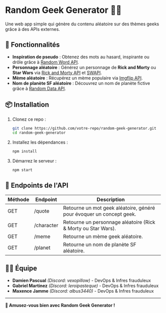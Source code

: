 # Random Geek Generator 🎲💡

Une web app simple qui génère du contenu aléatoire sur des thèmes geeks grâce à des APIs externes.

## 🚀 Fonctionnalités
- **Inspiration de pseudo** : Obtenez des mots au hasard, inspirante ou drôle grâce à [Random Word API](https://random-word-api.herokuapp.com/word?number=1).
- **Personnage aléatoire** : Générez un personnage de **Rick and Morty** ou **Star Wars** via [Rick and Morty API](https://rickandmortyapi.com/) et [SWAPI](https://swapi.dev/).
- **Mème aléatoire** : Récupérez un mème populaire via [Imgflip API](https://imgflip.com/api).
- **Nom de planète SF aléatoire** : Découvrez un nom de planète fictive grâce à [Random Data API](https://random-data-api.com/).

## 📦 Installation

1. Clonez ce repo :  
   ```bash
   git clone https://github.com/votre-repo/random-geek-generator.git
   cd random-geek-generator
   ```
2. Installez les dépendances :  
   ```bash
   npm install
   ```
3. Démarrez le serveur :  
   ```bash
   npm start
   ```

## 🔗 Endpoints de l'API
| Méthode | Endpoint           | Description |
|---------|------------------|-------------|
| GET     | /quote           | Retourne un mot geek aléatoire, généré pour évoquer un concept geek. |
| GET     | /character       | Retourne un personnage aléatoire (Rick & Morty ou Star Wars). |
| GET     | /meme            | Retourne un mème geek aléatoire. |
| GET     | /planet          | Retourne un nom de planète SF aléatoire. |

## 👨‍💻 Équipe
- **Damien Pascual** *(Discord: vexopillow)* - DevOps & Infres frauduleux
- **Gabriel Martinez** *(Discord: leroipasteque)* - DevOps & Infres frauduleux
- **Maxence Jamme** *(Discord: albus3440)* - DevOps & Infres frauduleux

---
**🚀 Amusez-vous bien avec Random Geek Generator !**

